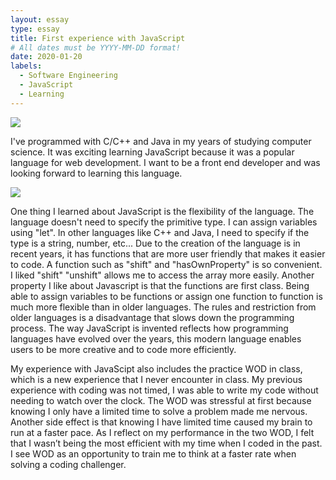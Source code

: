 ```yaml
---
layout: essay
type: essay
title: First experience with JavaScript
# All dates must be YYYY-MM-DD format!
date: 2020-01-20
labels:
  - Software Engineering
  - JavaScript
  - Learning
---
```


<img class="ui tiny left circular floated image" src="../images/javascript.jpg">

I've programmed with C/C++ and Java in my years of studying computer science. It was exciting learning JavaScript because it was a popular language for web development. I want to be a front end developer and was looking forward to learning this language.

<img class="ui tiny left circular floated image" src="../images/fight.jpg">

One thing I learned about JavaScript is the flexibility of the language. The language doesn't need to specify the primitive type. I can assign variables using "let". In other languages like C++ and Java, I need to specify if the type is a string, number, etc... Due to the creation of the language is in recent years, it has functions that are more user friendly that makes it easier to code. A function such as "shift" and "hasOwnProperty" is so convenient. I liked "shift" "unshift" allows me to access the array more easily. Another property I like about Javascript is that the functions are first class. Being able to assign variables to be functions or assign one function to function is much more flexible than in older languages. The rules and restriction from older languages is a disadvantage that slows down the programming process. The way JavaScript is invented reflects how programming languages have evolved over the years, this modern language enables users to be more creative and to code more efficiently.
 
My experience with JavaScipt also includes the practice WOD in class, which is a new experience that I never encounter in class. My previous experience with coding was not timed, I was able to write my code without needing to watch over the clock. The WOD was stressful at first because knowing I only have a limited time to solve a problem made me nervous. Another side effect is that knowing I have limited time caused my brain to run at a faster pace. As I reflect on my performance in the two WOD, I felt that I wasn’t being the most efficient with my time when I coded in the past. I see WOD as an opportunity to train me to think at a faster rate when solving a coding challenger.  
